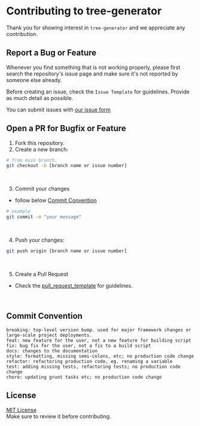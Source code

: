 # Contributing to tree-generator

Thank you for showing interest in `tree-generator` and we appreciate any contribution.

## Report a Bug or Feature

Whenever you find something that is not working properly, please first search the repository's issue page and make sure it's not reported by someone else already.

Before creating an issue, check the `Issue Template` for guidelines. Provide as much detail as possible.

You can submit issues with [our issue form](https://github.com/wdwb/tree-generator/issues/new/choose)

## Open a PR for Bugfix or Feature

1. Fork this repository.
2. Create a new branch:

```sh
# from main branch.
git checkout -b [branch name or issue number]
```

</br>

3. Commit your changes

- follow below [Commit Convention](#commit-convention)

```sh
# example
git commit -m "your message"
```

</br>

4. Push your changes:

```sh
git push origin [branch name or issue number]
```

</br>

5. Create a Pull Request

- Check the [pull_request_template](.github/pull_request_template.md) for guidelines.

</br>

## Commit Convention

```
breaking: top-level version bump. used for major framework changes or large-scale project deployments.
feat: new feature for the user, not a new feature for building script
fix: bug fix for the user, not a fix to a build script
docs: changes to the documentation
style: formatting, missing semi-colons, etc; no production code change
refactor: refactoring production code, eg. renaming a variable
test: adding missing tests, refactoring tests; no production code change
chore: updating grunt tasks etc; no production code change
```

## License

[MIT License](LICENSE)
</br>
Make sure to review it before contributing.
